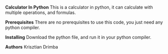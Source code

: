 **Calculator In Python**
This is a calculator in python, it can calculate with multiple operations, and formulas.

**Prerequisites**
There are no prerequisites to use this code, you just need any python compiler.

**Installing**
Download the python file, and run it in your python compiler.

**Authors**
Krisztian Drimba

